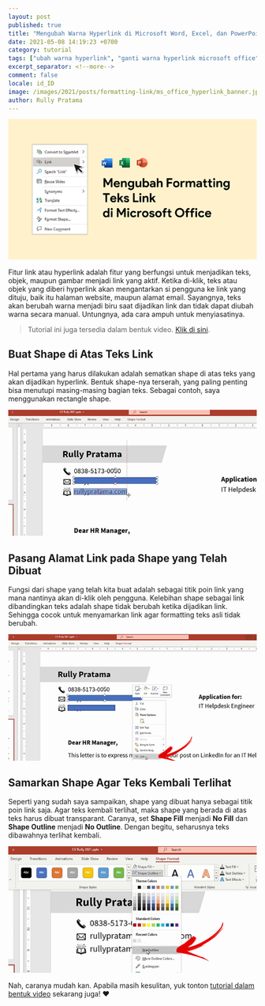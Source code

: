 ```yaml
---
layout: post
published: true
title: "Mengubah Warna Hyperlink di Microsoft Word, Excel, dan PowerPoint"
date: 2021-05-08 14:19:23 +0700
category: tutorial
tags: ["ubah warna hyperlink", "ganti warna hyperlink microsoft office"]
excerpt_separator: <!--more-->
comment: false
locale: id_ID
image: /images/2021/posts/formatting-link/ms_office_hyperlink_banner.jpg
author: Rully Pratama
---
```


![Mengubah warna hyperlink di Microsoft Office](/images/2021/posts/formatting-link/ms_office_hyperlink_banner.jpg)

Fitur link atau hyperlink adalah fitur yang berfungsi untuk menjadikan teks, objek, maupun gambar menjadi link yang aktif. Ketika di-klik, teks atau objek yang diberi hyperlink akan mengantarkan si pengguna ke link yang dituju, baik itu halaman website, maupun alamat email. Sayangnya, teks akan berubah warna menjadi biru saat dijadikan link dan tidak dapat diubah warna secara manual. Untungnya, ada cara ampuh untuk menyiasatinya.
<!--more-->

> Tutorial ini juga tersedia dalam bentuk video. [Klik di sini](https://youtu.be/J-g0iPIGchQ).

## Buat Shape di Atas Teks Link

Hal pertama yang harus dilakukan adalah sematkan shape di atas teks yang akan dijadikan hyperlink. Bentuk shape-nya terserah, yang paling penting bisa menutupi masing-masing bagian teks. Sebagai contoh, saya menggunakan rectangle shape.

![Buat shape di atas teks link](/images/2021/posts/formatting-link/hyperlink-step-1.jpg)

## Pasang Alamat Link pada Shape yang Telah Dibuat

Fungsi dari shape yang telah kita buat adalah sebagai titik poin link yang mana nantinya akan di-klik oleh pengguna. Kelebihan shape sebagai link dibandingkan teks adalah shape tidak berubah ketika dijadikan link. Sehingga cocok untuk menyamarkan link agar formatting teks asli tidak berubah.

![Pasang alamat link pada shape](/images/2021/posts/formatting-link/hyperlink-step-2.jpg)

## Samarkan Shape Agar Teks Kembali Terlihat

Seperti yang sudah saya sampaikan, shape yang dibuat hanya sebagai titik poin link saja. Agar teks kembali terlihat, maka shape yang berada di atas teks harus dibuat transparant. Caranya, set **Shape Fill** menjadi **No Fill** dan **Shape Outline** menjadi **No Outline**. Dengan begitu, seharusnya teks dibawahnya terlihat kembali.

![Samarkan shape agar teks terlihat](/images/2021/posts/formatting-link/hyperlink-step-3.jpg)

Nah, caranya mudah kan. Apabila masih kesulitan, yuk tonton [tutorial dalam bentuk video](https://youtu.be/J-g0iPIGchQ) sekarang juga! ♥
